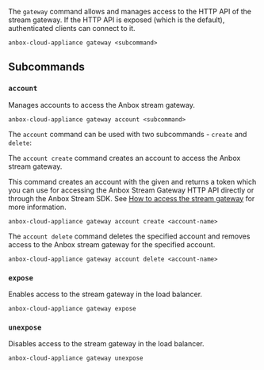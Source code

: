 The `gateway` command allows and manages access to the HTTP API of the stream gateway. If the HTTP API is exposed (which is the default), authenticated clients can connect to it.

    anbox-cloud-appliance gateway <subcommand>

## Subcommands

### `account`
Manages accounts to access the Anbox stream gateway.

    anbox-cloud-appliance gateway account <subcommand>

The `account` command can be used with two subcommands - `create` and `delete`:

The `account create` command creates an account to access the Anbox stream gateway.

This command creates an account with the given <account-name> and returns a token which you can use for accessing the Anbox Stream Gateway HTTP API directly or through the Anbox Stream SDK. See [How to access the stream gateway](https://discourse.ubuntu.com/t/managing-stream-gateway-access/17784) for more information.

    anbox-cloud-appliance gateway account create <account-name>

The `account delete` command deletes the specified account and removes access to the Anbox stream gateway for the specified account.

    anbox-cloud-appliance gateway account delete <account-name>

### `expose`
Enables access to the stream gateway in the load balancer.

    anbox-cloud-appliance gateway expose

### `unexpose`
Disables access to the stream gateway in the load balancer.

    anbox-cloud-appliance gateway unexpose
